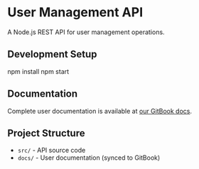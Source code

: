 # User Management API

A Node.js REST API for user management operations.

## Development Setup

npm install npm start

## Documentation

Complete user documentation is available at [our GitBook docs](https://nwy.gitbook.io/sample-ai-doc/).

## Project Structure

* `src/` - API source code
* `docs/` - User documentation (synced to GitBook)
